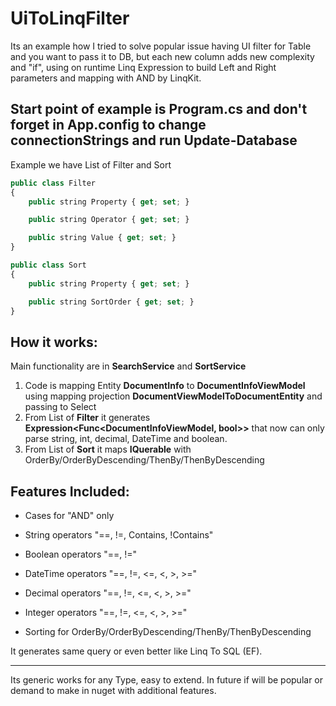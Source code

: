 # UiToLinqFilter

Its an example how I tried to solve popular issue having UI filter for Table and you want to pass it to DB, but each new column adds new complexity and "if", using on runtime Linq Expression to build Left and Right parameters and mapping with AND by LinqKit.

## Start point of example is **Program.cs** and don't forget in **App.config** to change **connectionStrings** and run **Update-Database**

Example we have List of Filter and Sort

```javascript
public class Filter
{
    public string Property { get; set; }

    public string Operator { get; set; }

    public string Value { get; set; }
}
```
```javascript
public class Sort
{
    public string Property { get; set; }

    public string SortOrder { get; set; }
}
```
## How it works:
Main functionality are in **SearchService** and **SortService**
1. Code is mapping Entity **DocumentInfo** to **DocumentInfoViewModel** using mapping projection **DocumentViewModelToDocumentEntity**  and passing to Select
2. From List of **Filter** it generates **Expression<Func<DocumentInfoViewModel, bool>>** that now can only parse string, int, decimal, DateTime and boolean.
3. From List of **Sort** it maps **IQuerable** with OrderBy/OrderByDescending/ThenBy/ThenByDescending

## Features Included:
* Cases for "AND" only
* String operators "==, !=, Contains, !Contains"
* Boolean operators "==, !="
* DateTime operators "==, !=, <=, <, >, >="
* Decimal operators "==, !=, <=, <, >, >="
* Integer operators "==, !=, <=, <, >, >="

* Sorting for OrderBy/OrderByDescending/ThenBy/ThenByDescending

It generates same query or even better like Linq To SQL (EF).
____
Its generic works for any Type, easy to extend. In future if will be popular or demand to make in nuget with additional features.
